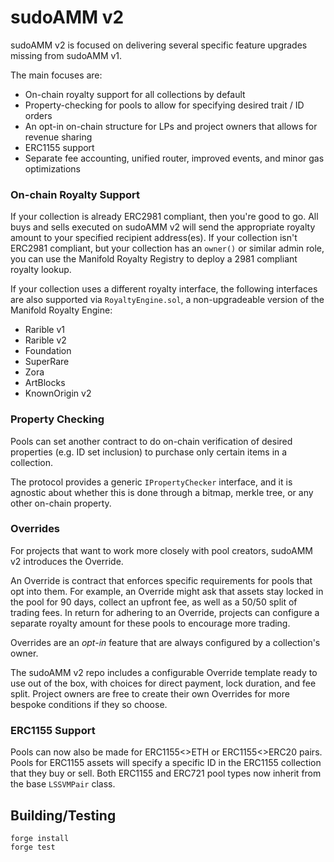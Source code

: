 # sudoAMM v2

sudoAMM v2 is focused on delivering several specific feature upgrades missing from sudoAMM v1. 

The main focuses are:
- On-chain royalty support for all collections by default
- Property-checking for pools to allow for specifying desired trait / ID orders
- An opt-in on-chain structure for LPs and project owners that allows for revenue sharing
- ERC1155 support
- Separate fee accounting, unified router, improved events, and minor gas optimizations

### On-chain Royalty Support
If your collection is already ERC2981 compliant, then you're good to go. All buys and sells executed on sudoAMM v2 will send the appropriate royalty amount to your specified recipient address(es). If your collection isn't ERC2981 compliant, but your collection has an `owner()` or similar admin role, you can use the Manifold Royalty Registry to deploy a 2981 compliant royalty lookup.

If your collection uses a different royalty interface, the following interfaces are also supported via `RoyaltyEngine.sol`, a non-upgradeable version of the Manifold Royalty Engine:
* Rarible v1
* Rarible v2
* Foundation
* SuperRare
* Zora
* ArtBlocks 
* KnownOrigin v2

### Property Checking
Pools can set another contract to do on-chain verification of desired properties (e.g. ID set inclusion) to purchase only certain items in a collection. 

The protocol provides a generic `IPropertyChecker` interface, and it is agnostic about whether this is done through a bitmap, merkle tree, or any other on-chain property.

### Overrides
For projects that want to work more closely with pool creators, sudoAMM v2 introduces the Override. 

An Override is contract that enforces specific requirements for pools that opt into them. For example, an Override might ask that assets stay locked in the pool for 90 days, collect an upfront fee, as well as a 50/50 split of trading fees. In return for adhering to an Override, projects can configure a separate royalty amount for these pools to encourage more trading.

Overrides are an *opt-in* feature that are always configured by a collection's owner. 

The sudoAMM v2 repo includes a configurable Override template ready to use out of the box, with choices for direct payment, lock duration, and fee split. Project owners are free to create their own Overrides for more bespoke conditions if they so choose.

### ERC1155 Support
Pools can now also be made for ERC1155<>ETH or ERC1155<>ERC20 pairs. Pools for ERC1155 assets will specify a specific ID in the ERC1155 collection that they buy or sell. Both ERC1155 and ERC721 pool types now inherit from the base `LSSVMPair` class.

## Building/Testing

```
forge install
forge test
```